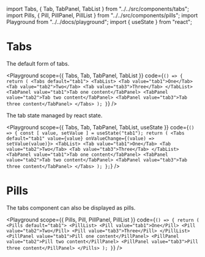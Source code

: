 import Tabs, { Tab, TabPanel, TabList } from "../../src/components/tabs";
import Pills, { Pill, PillPanel, PillList } from "../../src/components/pills";
import Playground from "../../docs/playground";
import { useState } from "react";

# Tabs

The default form of tabs.

<Playground
  scope={{ Tabs, Tab, TabPanel, TabList  }}
  code={`() => {
  return (
      <Tabs default="tab1">
        <TabList>
            <Tab value="tab1">One</Tab>
            <Tab value="tab2">Two</Tab>
            <Tab value="tab3">Three</Tab>
        </TabList>
        <TabPanel value="tab1">Tab one content</TabPanel>
        <TabPanel value="tab2">Tab two content</TabPanel>
        <TabPanel value="tab3">Tab three content</TabPanel>
      </Tabs>
  );
}`}
/>

The tab state managed by react state.

<Playground
  scope={{ Tabs, Tab, TabPanel, TabList, useState }}
  code={`() => {
  const [ value, setValue ] = useState("tab1");
  return (
      <Tabs default="tab1" value={value} onValueChange={(value) => setValue(value)}>
        <TabList>
            <Tab value="tab1">One</Tab>
            <Tab value="tab2">Two</Tab>
            <Tab value="tab3">Three</Tab>
        </TabList>
        <TabPanel value="tab1">Tab one content</TabPanel>
        <TabPanel value="tab2">Tab two content</TabPanel>
        <TabPanel value="tab3">Tab three content</TabPanel>
      </Tabs>
  );
};`}
/>

# Pills

The tabs component can also be displayed as pills.

<Playground
  scope={{ Pills, Pill, PillPanel, PillList  }}
  code={`() => {
  return (
      <Pills default="tab1">
        <PillList>
            <Pill value="tab1">One</Pill>
            <Pill value="tab2">Two</Pill>
            <Pill value="tab3">Three</Pill>
        </PillList>
        <PillPanel value="tab1">Pill one content</PillPanel>
        <PillPanel value="tab2">Pill two content</PillPanel>
        <PillPanel value="tab3">Pill three content</PillPanel>
      </Pills>
  );
}`}
/>